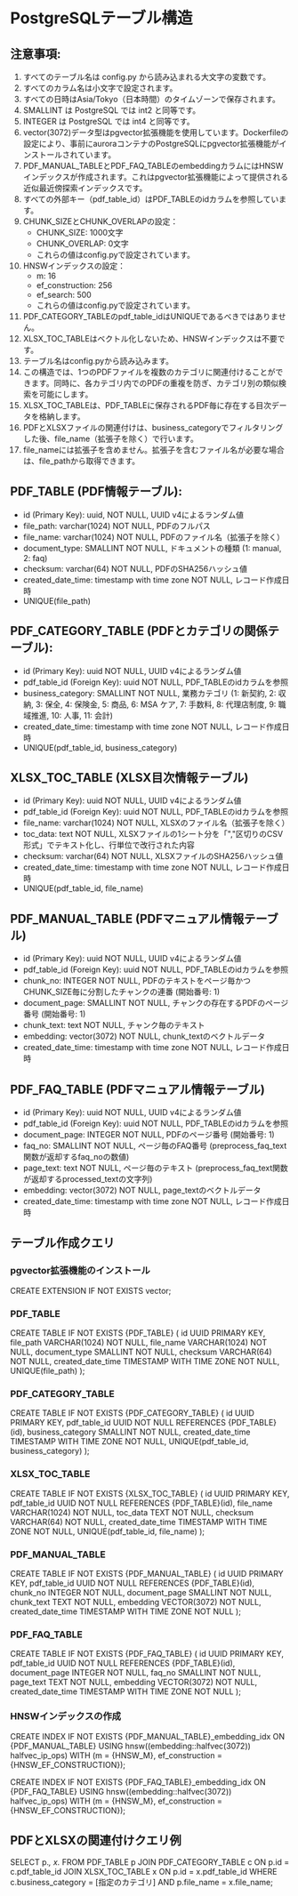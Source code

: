 # PostgreSQLテーブル構造

## 注意事項:

1. すべてのテーブル名は config.py から読み込まれる大文字の変数です。
2. すべてのカラム名は小文字で設定されます。
3. すべての日時はAsia/Tokyo（日本時間）のタイムゾーンで保存されます。
4. SMALLINT は PostgreSQL では int2 と同等です。
5. INTEGER は PostgreSQL では int4 と同等です。
6. vector(3072)データ型はpgvector拡張機能を使用しています。Dockerfileの設定により、事前にauroraコンテナのPostgreSQLにpgvector拡張機能がインストールされています。
7. PDF_MANUAL_TABLEとPDF_FAQ_TABLEのembeddingカラムにはHNSWインデックスが作成されます。これはpgvector拡張機能によって提供される近似最近傍探索インデックスです。
8. すべての外部キー（pdf_table_id）はPDF_TABLEのidカラムを参照しています。
9. CHUNK_SIZEとCHUNK_OVERLAPの設定：
   - CHUNK_SIZE: 1000文字
   - CHUNK_OVERLAP: 0文字
   - これらの値はconfig.pyで設定されています。
10. HNSWインデックスの設定：
    - m: 16
    - ef_construction: 256
    - ef_search: 500
    - これらの値はconfig.pyで設定されています。
11. PDF_CATEGORY_TABLEのpdf_table_idはUNIQUEであるべきではありません。
12. XLSX_TOC_TABLEはベクトル化しないため、HNSWインデックスは不要です。
13. テーブル名はconfig.pyから読み込みます。
14. この構造では、1つのPDFファイルを複数のカテゴリに関連付けることができます。同時に、各カテゴリ内でのPDFの重複を防ぎ、カテゴリ別の類似検索を可能にします。
15. XLSX_TOC_TABLEは、PDF_TABLEに保存されるPDF毎に存在する目次データを格納します。
16. PDFとXLSXファイルの関連付けは、business_categoryでフィルタリングした後、file_name（拡張子を除く）で行います。
17. file_nameには拡張子を含めません。拡張子を含むファイル名が必要な場合は、file_pathから取得できます。

## PDF_TABLE (PDF情報テーブル):

- id (Primary Key): uuid, NOT NULL, UUID v4によるランダム値
- file_path: varchar(1024) NOT NULL, PDFのフルパス
- file_name: varchar(1024) NOT NULL, PDFのファイル名（拡張子を除く）
- document_type: SMALLINT NOT NULL, ドキュメントの種類 (1: manual, 2: faq)
- checksum: varchar(64) NOT NULL, PDFのSHA256ハッシュ値
- created_date_time: timestamp with time zone NOT NULL, レコード作成日時
- UNIQUE(file_path)

## PDF_CATEGORY_TABLE (PDFとカテゴリの関係テーブル):

- id (Primary Key): uuid NOT NULL, UUID v4によるランダム値
- pdf_table_id (Foreign Key): uuid NOT NULL, PDF_TABLEのidカラムを参照
- business_category: SMALLINT NOT NULL, 業務カテゴリ (1: 新契約, 2: 収納, 3: 保全, 4: 保険金, 5: 商品, 6: MSA ケア, 7: 手数料, 8: 代理店制度, 9: 職域推進, 10: 人事, 11: 会計)
- created_date_time: timestamp with time zone NOT NULL, レコード作成日時
- UNIQUE(pdf_table_id, business_category)

## XLSX_TOC_TABLE (XLSX目次情報テーブル)

- id (Primary Key): uuid NOT NULL, UUID v4によるランダム値
- pdf_table_id (Foreign Key): uuid NOT NULL, PDF_TABLEのidカラムを参照
- file_name: varchar(1024) NOT NULL, XLSXのファイル名（拡張子を除く）
- toc_data: text NOT NULL, XLSXファイルの1シート分を「","区切りのCSV形式」でテキスト化し、行単位で改行された内容
- checksum: varchar(64) NOT NULL, XLSXファイルのSHA256ハッシュ値
- created_date_time: timestamp with time zone NOT NULL, レコード作成日時
- UNIQUE(pdf_table_id, file_name)

## PDF_MANUAL_TABLE (PDFマニュアル情報テーブル)

- id (Primary Key): uuid NOT NULL, UUID v4によるランダム値
- pdf_table_id (Foreign Key): uuid NOT NULL, PDF_TABLEのidカラムを参照
- chunk_no: INTEGER NOT NULL, PDFのテキストをページ毎かつCHUNK_SIZE毎に分割したチャンクの連番 (開始番号: 1)
- document_page: SMALLINT NOT NULL, チャンクの存在するPDFのページ番号 (開始番号: 1)
- chunk_text: text NOT NULL, チャンク毎のテキスト
- embedding: vector(3072) NOT NULL, chunk_textのベクトルデータ
- created_date_time: timestamp with time zone NOT NULL, レコード作成日時

## PDF_FAQ_TABLE (PDFマニュアル情報テーブル)

- id (Primary Key): uuid NOT NULL, UUID v4によるランダム値
- pdf_table_id (Foreign Key): uuid NOT NULL, PDF_TABLEのidカラムを参照
- document_page: INTEGER NOT NULL, PDFのページ番号 (開始番号: 1)
- faq_no: SMALLINT NOT NULL, ページ毎のFAQ番号 (preprocess_faq_text関数が返却するfaq_noの数値)
- page_text: text NOT NULL, ページ毎のテキスト (preprocess_faq_text関数が返却するprocessed_textの文字列)
- embedding: vector(3072) NOT NULL, page_textのベクトルデータ
- created_date_time: timestamp with time zone NOT NULL, レコード作成日時

## テーブル作成クエリ
### pgvector拡張機能のインストール
CREATE EXTENSION IF NOT EXISTS vector;

### PDF_TABLE
CREATE TABLE IF NOT EXISTS {PDF_TABLE} (
    id UUID PRIMARY KEY,
    file_path VARCHAR(1024) NOT NULL,
    file_name VARCHAR(1024) NOT NULL,
    document_type SMALLINT NOT NULL,
    checksum VARCHAR(64) NOT NULL,
    created_date_time TIMESTAMP WITH TIME ZONE NOT NULL,
    UNIQUE(file_path)
);

### PDF_CATEGORY_TABLE
CREATE TABLE IF NOT EXISTS {PDF_CATEGORY_TABLE} (
    id UUID PRIMARY KEY,
    pdf_table_id UUID NOT NULL REFERENCES {PDF_TABLE}(id),
    business_category SMALLINT NOT NULL,
    created_date_time TIMESTAMP WITH TIME ZONE NOT NULL,
    UNIQUE(pdf_table_id, business_category)
);

### XLSX_TOC_TABLE
CREATE TABLE IF NOT EXISTS {XLSX_TOC_TABLE} (
    id UUID PRIMARY KEY,
    pdf_table_id UUID NOT NULL REFERENCES {PDF_TABLE}(id),
    file_name VARCHAR(1024) NOT NULL,
    toc_data TEXT NOT NULL,
    checksum VARCHAR(64) NOT NULL,
    created_date_time TIMESTAMP WITH TIME ZONE NOT NULL,
    UNIQUE(pdf_table_id, file_name)
);

### PDF_MANUAL_TABLE
CREATE TABLE IF NOT EXISTS {PDF_MANUAL_TABLE} (
    id UUID PRIMARY KEY,
    pdf_table_id UUID NOT NULL REFERENCES {PDF_TABLE}(id),
    chunk_no INTEGER NOT NULL,
    document_page SMALLINT NOT NULL,
    chunk_text TEXT NOT NULL,
    embedding VECTOR(3072) NOT NULL,
    created_date_time TIMESTAMP WITH TIME ZONE NOT NULL
);

### PDF_FAQ_TABLE
CREATE TABLE IF NOT EXISTS {PDF_FAQ_TABLE} (
    id UUID PRIMARY KEY,
    pdf_table_id UUID NOT NULL REFERENCES {PDF_TABLE}(id),
    document_page INTEGER NOT NULL,
    faq_no SMALLINT NOT NULL,
    page_text TEXT NOT NULL,
    embedding VECTOR(3072) NOT NULL,
    created_date_time TIMESTAMP WITH TIME ZONE NOT NULL
);

### HNSWインデックスの作成
CREATE INDEX IF NOT EXISTS {PDF_MANUAL_TABLE}_embedding_idx ON {PDF_MANUAL_TABLE}
USING hnsw((embedding::halfvec(3072)) halfvec_ip_ops)
WITH (m = {HNSW_M}, ef_construction = {HNSW_EF_CONSTRUCTION});

CREATE INDEX IF NOT EXISTS {PDF_FAQ_TABLE}_embedding_idx ON {PDF_FAQ_TABLE}
USING hnsw((embedding::halfvec(3072)) halfvec_ip_ops)
WITH (m = {HNSW_M}, ef_construction = {HNSW_EF_CONSTRUCTION});

## PDFとXLSXの関連付けクエリ例
SELECT p.*, x.*
FROM PDF_TABLE p
JOIN PDF_CATEGORY_TABLE c ON p.id = c.pdf_table_id
JOIN XLSX_TOC_TABLE x ON p.id = x.pdf_table_id
WHERE c.business_category = [指定のカテゴリ]
  AND p.file_name = x.file_name;
